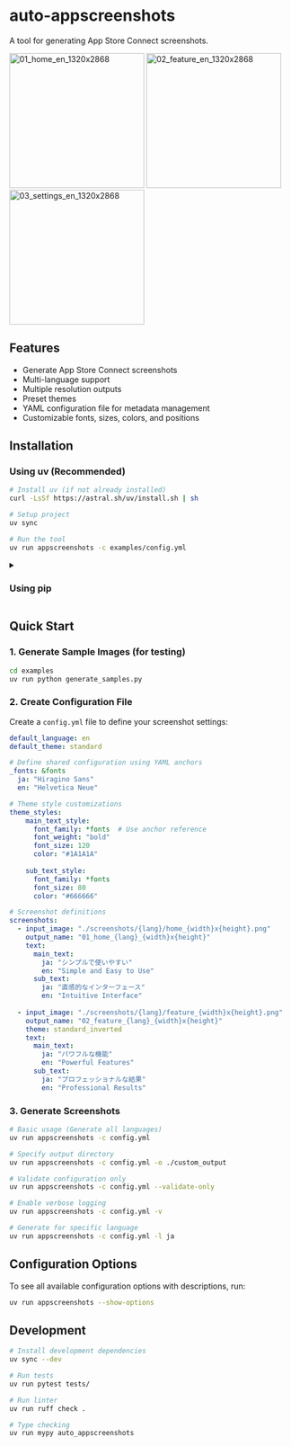 # auto-appscreenshots

A tool for generating App Store Connect screenshots.

<img width="240" alt="01_home_en_1320x2868" src="https://github.com/user-attachments/assets/2eeddb54-175f-4c30-95b3-5244d1f1743b" /> <img width="240" alt="02_feature_en_1320x2868" src="https://github.com/user-attachments/assets/ef3d5afa-34e0-4664-b9ff-55418bd9dc27" /> <img width="240" alt="03_settings_en_1320x2868" src="https://github.com/user-attachments/assets/4fa726c7-1476-49fd-8e77-420707931f27" />

## Features

- Generate App Store Connect screenshots
- Multi-language support
- Multiple resolution outputs
- Preset themes
- YAML configuration file for metadata management
- Customizable fonts, sizes, colors, and positions

## Installation

### Using uv (Recommended)

```bash
# Install uv (if not already installed)
curl -LsSf https://astral.sh/uv/install.sh | sh

# Setup project
uv sync

# Run the tool
uv run appscreenshots -c examples/config.yml
```

<details>
<summary><h3>Using pip</h3></summary>

```bash
# Create virtual environment
python -m venv venv
source venv/bin/activate

# Install
pip install -e .
```

</details>

## Quick Start

### 1. Generate Sample Images (for testing)

```bash
cd examples
uv run python generate_samples.py
```

### 2. Create Configuration File

Create a `config.yml` file to define your screenshot settings:

```yaml
default_language: en
default_theme: standard

# Define shared configuration using YAML anchors
_fonts: &fonts
  ja: "Hiragino Sans"
  en: "Helvetica Neue"

# Theme style customizations
theme_styles:
    main_text_style:
      font_family: *fonts  # Use anchor reference
      font_weight: "bold"
      font_size: 120
      color: "#1A1A1A"
    
    sub_text_style:
      font_family: *fonts
      font_size: 80
      color: "#666666"

# Screenshot definitions
screenshots:
  - input_image: "./screenshots/{lang}/home_{width}x{height}.png"
    output_name: "01_home_{lang}_{width}x{height}"
    text:
      main_text:
        ja: "シンプルで使いやすい"
        en: "Simple and Easy to Use"
      sub_text:
        ja: "直感的なインターフェース"
        en: "Intuitive Interface"
  
  - input_image: "./screenshots/{lang}/feature_{width}x{height}.png"
    output_name: "02_feature_{lang}_{width}x{height}"
    theme: standard_inverted
    text:
      main_text:
        ja: "パワフルな機能"
        en: "Powerful Features"
      sub_text:
        ja: "プロフェッショナルな結果"
        en: "Professional Results"
```

### 3. Generate Screenshots

```bash
# Basic usage (Generate all languages)
uv run appscreenshots -c config.yml

# Specify output directory
uv run appscreenshots -c config.yml -o ./custom_output

# Validate configuration only
uv run appscreenshots -c config.yml --validate-only

# Enable verbose logging
uv run appscreenshots -c config.yml -v

# Generate for specific language
uv run appscreenshots -c config.yml -l ja
```

## Configuration Options

To see all available configuration options with descriptions, run:

```bash
uv run appscreenshots --show-options
```

## Development

```bash
# Install development dependencies
uv sync --dev

# Run tests
uv run pytest tests/

# Run linter
uv run ruff check .

# Type checking
uv run mypy auto_appscreenshots
```

